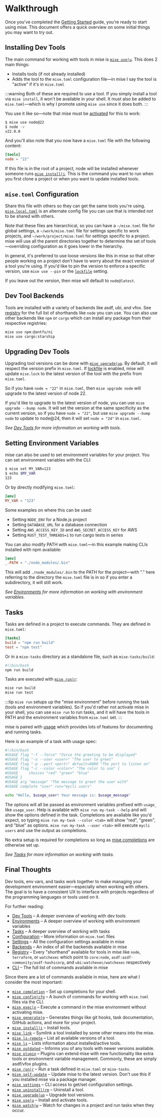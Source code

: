 # Walkthrough

Once you've completed the [Getting Started](/getting-started) guide, you're ready to start using mise.
This document offers a quick overview on some initial things you may want to try out.

## Installing Dev Tools

The main command for working with tools in mise is [`mise use|u`](/cli/use). This does 2 main things:

- Installs tools (if not already installed)
- Adds the tool to the `mise.toml` configuration file—in mise I say the tool is "active" if it's in `mise.toml`

:::warning
Both of these are required to use a tool. If you simply install a tool via `mise install`, it won't be available in your shell.
It must also be added to `mise.toml`—which is why I promote using `mise use` since it does both.
:::

You use it like so—note that mise must be [activated](/cli/activate) for this to work:

```bash
$ mise use node@22
$ node -v
v22.0.0
```

And you'll also note that you now have a `mise.toml` file with the following content:

```toml
[tools]
node = "22"
```

If this file is in the root of a project, node will be installed whenever someone runs [`mise install|i`](/cli/install).
This is the command you want to run when you first clone a project or when you want to update installed tools.

## `mise.toml` Configuration

Share this file with others so they can get the same tools you're using. [`mise.local.toml`](/configuration#mise-toml)
is an alternate config file you can use that is intended _not_ to be shared with others.

Note that these files are hierarchical, so you can have a `~/mise.toml` file for global settings, a
`~/work/mise.toml` file for settings specific to work projects, and `~/work/project/mise.toml` for
settings specific to a project. mise will use all the parent directories together to determine the
set of tools—overriding configuration as it goes lower in the hierarchy.

In general, it's preferred to use loose versions like this in mise so that other people working
on a project don't have to worry about the exact version of a tool you're using. If you'd like to
pin the version to enforce a specific version, use `mise use --pin` or the [`lockfile`](/configuration/settings#lockfile) setting.

If you leave out the version, then mise will default to `node@latest`.

## Dev Tool Backends

Tools are installed with a variety of backends like asdf, ubi, and vfox. See [registry](/registry.html) for
the full list of shorthands like `node` you can use. You can also use other backends like `npm` or `cargo`
which can install any package from their respective registries:

```bash
mise use npm:@antfu/ni
mise use cargo:starship
```

## Upgrading Dev Tools

Upgrading tool versions can be done with [`mise upgrade|up`](/cli/upgrade). By default, it will respect
the version prefix in `mise.toml`. If [lockfile](/configuration/settings#lockfile) is enabled,
mise will update `mise.lock` to the latest version of the tool with the prefix from `mise.toml`.

So if you have `node = "22"` in `mise.toml`, then `mise upgrade node` will upgrade to the latest version of node 22.

If you'd like to upgrade to the latest version of node, you can use `mise upgrade --bump node`. It will set the version
at the same specificity as the current version, so if you have `node = "22"`, but use `mise upgrade --bump node` to update to
node@24, then it will set `node = "24"` in `mise.toml`.

_See [Dev Tools](/dev-tools/) for more information on working with tools._

## Setting Environment Variables

mise can also be used to set environment variables for your project. You can set environment variables
with the CLI:

```bash
$ mise set MY_VAR=123
$ echo $MY_VAR
123
```

Or by directly modifying `mise.toml`:

```toml
[env]
MY_VAR = "123"
```

Some examples on where this can be used:

- Setting `NODE_ENV` for a Node.js project
- Setting `DATABASE_URL` for a database connection
- Setting `AWS_ACCESS_KEY_ID` and `AWS_SECRET_ACCESS_KEY` for AWS
- Setting `RUST_TEST_THREADS=1` to run cargo tests in series

You can also modify PATH with `mise.toml`—in this example making CLIs installed with npm available:

```toml
[env]
_.PATH = "./node_modules/.bin"
```

This will add `./node_modules/.bin` to the PATH for the project—with "." here referring to the directory
the `mise.toml` file is in so if you enter a subdirectory, it will still work.

_See [Environments](/environments) for more information on working with environment variables._

## Tasks

Tasks are defined in a project to execute commands. They are defined in `mise.toml`:

```toml
[tasks]
build = "npm run build"
test = "npm test"
```

Or in a `mise-tasks` directory as a standalone file, such as `mise-tasks/build`:

```bash
#!/bin/bash
npm run build
```

Tasks are executed with [`mise run|r`](/cli/run):

```bash
mise run build
mise run test
```

:::tip
`mise run` setups up the "mise environment" before running the task (tools and environment variables).
So if you'd rather not activate mise in your shell, you can use `mise run` to run tasks, and it will
have the tools in PATH and the environment variables from `mise.toml` set.
:::

mise is paired with [usage](https://usage.jdx.dev) which provides lots of features for documenting and running tasks.

Here is an example of a task with usage spec:

```bash
#!/bin/bash
#USAGE flag "-f --force" "Force the greeting to be displayed"
#USAGE flag "-u --user <user>" "The user to greet"
#USAGE flag "-p --port <port>" default=8080 "The port to listen on"
#USAGE flag "-c --color <color>" "The color to use" {
#USAGE     choices "red" "green" "blue"
#USAGE }
#USAGE arg "message" "The message to greet the user with"
#USAGE complete "user" run="mycli users"

echo "Hello, $usage_user! Your message is: $usage_message"
```

The options will all be passed as environment variables prefixed with `usage_` like `usage_user`.
Help is available with `mise run my-task --help` and will show the options defined in the task.
Completions are available like you'd expect, so typing `mise run my-task --color <tab>` will show "red", "green", and "blue"
as options. `mise run my-task --user <tab>` will execute `mycli users` and use the output as completions.

No extra setup is required for completions so long as [mise completions](/cli/completion) are otherwise set up.

_See [Tasks](/tasks/) for more information on working with tasks._

## Final Thoughts

Dev tools, env vars, and tasks work together to make managing your development environment easier—especially
when working with others. The goal is to have a consistent UX to interface with projects regardless of the
programming languages or tools used on it.

For further reading:

- [Dev Tools](/dev-tools/) – A deeper overview of working with dev tools
- [Environments](/environments) – A deeper overview of working with environment variables
- [Tasks](/tasks/) – A deeper overview of working with tasks
- [Configuration](/configuration) – More information on `mise.toml` files
- [Settings](/configuration/settings) – All the configuration settings available in mise
- [Backends](/dev-tools/backends/) – An index of all the backends available in mise
- [Registry](/registry) – Every "shorthand" available for tools in mise like `node`, `terraform`, or `watchexec` which point to `core:node`, `asdf:asdf-community/asdf-hashicorp`, and `ubi:watchexec/watchexec` respectively
- [CLI](/cli/) – The full list of commands available in mise

Since there are a lot of commands available in mise, here are what I consider the most important:

- [`mise completion`](/cli/completion) – Set up completions for your shell.
- [`mise config|cfg`](/cli/config) – A bunch of commands for working with `mise.toml` files via the CLI.
- [`mise exec|x`](/cli/exec) – Execute a command in the mise environment without activating mise.
- [`mise generate|g`](/cli/generate) – Generates things like git hooks, task documentation, GitHub actions, and more for your project.
- [`mise install|i`](/cli/install) – Install tools.
- [`mise link`](/cli/link) – Symlink a tool installed by some other means into the mise.
- [`mise ls-remote`](/cli/ls-remote) – List all available versions of a tool.
- [`mise ls`](/cli/ls) – Lists information about installed/active tools.
- [`mise outdated`](/cli/outdated) – Informs you of any tools with newer versions available.
- [`mise plugin`](/cli/plugins) – Plugins can extend mise with new functionality like extra tools or environment variable management. Commonly, these are simply asdf/vfox plugins.
- [`mise run|r`](/cli/run) – Run a task defined in `mise.toml` or `mise-tasks`.
- [`mise self-update`](/cli/self-update) – Update mise to the latest version. Don't use this if you installed mise via a package manager.
- [`mise settings`](/cli/settings) – CLI access to get/set configuration settings.
- [`mise uninstall|rm`](/cli/uninstall) – Uninstall a tool.
- [`mise upgrade|up`](/cli/upgrade) – Upgrade tool versions.
- [`mise use|u`](/cli/use) – Install and activate tools.
- [`mise watch|w`](/cli/watch) – Watch for changes in a project and run tasks when they occur.
